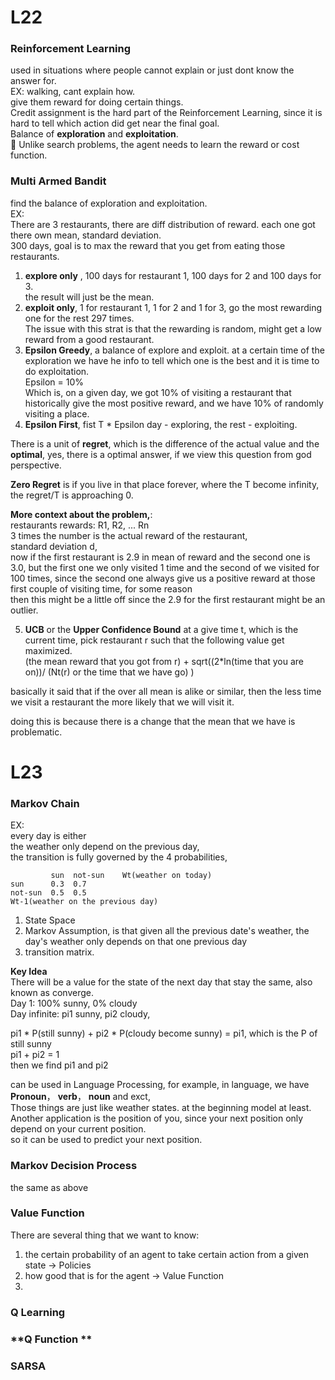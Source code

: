 # **L22**
### **Reinforcement Learning**
used in situations where people cannot explain or just dont know the answer for.  
EX: walking, cant explain how.  
give them reward for doing certain things.  
Credit assignment is the hard part of the Reinforcement Learning, since it is hard to tell which action did get near the final goal.  
Balance of **exploration** and **exploitation**.    
📗 Unlike search problems, the agent needs to learn the reward or cost function.  
  

### **Multi Armed Bandit**  
find the balance of exploration and exploitation.  
EX:  
There are 3 restaurants, there are diff distribution of reward. each one got there own mean, standard deviation.  
300 days, goal is to max the reward that you get from eating those restaurants.  
1. **explore only** , 100 days for restaurant 1, 100 days for 2 and 100 days for 3.  
the result will just be the mean. 
2. **exploit only**, 1 for restaurant 1, 1 for 2 and 1 for 3, go the most rewarding one for the rest 297 times.  
The issue with this strat is that the rewarding is random, might get a low reward from a good restaurant.  
3. **Epsilon Greedy**, a balance of explore and exploit. at a certain time of the exploration we have he info to tell which one is the best
and it is time to do exploitation.  
Epsilon = 10%  
Which is, on a given day, we got 10% of visiting a restaurant that historically give the most positive reward,
and we have 10% of randomly visiting a place.  
4. **Epsilon First**, fist  T * Epsilon  day - exploring, the rest - exploiting.  
  
There is a unit of **regret**, which is the difference of the actual value and the **optimal**, yes, there is a optimal answer, if we view this question from god perspective.   
  
**Zero Regret** is if you live in that place forever, where the T become infinity, the regret/T is approaching 0.  
  
**More context about the problem,**:  
restaurants rewards: R1, R2, ... Rn  
3 times the number is the actual reward of the restaurant,  
standard deviation d,  
now if the first restaurant is 2.9 in mean of reward and the second one is 3.0,
but the first one we only visited 1 time and the second of we visited for 100 times, 
since the second one always give us a positive reward at those first couple of visiting time, for some reason  
then this might be a little off since the 2.9 for the first restaurant might be an outlier.  

5. **UCB** or the **Upper Confidence Bound**
at a give time t, which is the current time, pick restaurant r such that the following value get maximized.   
   (the mean reward that you got from r) + sqrt((2*ln(time that you are on))/ (Nt(r) or the time that we have go) )
  
basically it said that if the over all mean is alike or similar, then the less time we visit a restaurant the more likely that we will visit it.  

  
doing this is because there is a change that the mean that we have is problematic.  
  
# **L23**  
### **Markov Chain**  
EX:  
every day is either  
the weather only depend on the previous day,  
the transition is fully governed by the 4 probabilities, 
```
         sun  not-sun    Wt(weather on today)
sun      0.3  0.7
not-sun  0.5  0.5
Wt-1(weather on the previous day)
```
1. State Space
2. Markov Assumption, is that given all the previous date's weather, the day's weather only depends on that one previous day
3. transition matrix.   
  
**Key Idea**  
There will be a value for the state of the next day that stay the same, also known as converge.  
Day 1: 100% sunny, 0% cloudy  
Day infinite: pi1 sunny, pi2 cloudy,  

pi1 * P(still sunny) + pi2 * P(cloudy become sunny) = pi1, which is the P of still sunny  
pi1 + pi2 = 1  
then we find pi1 and pi2  
  
can be used in Language Processing, for example, in language, 
we have **Pronoun**， **verb**， **noun** and exct,  
Those things are just like weather states.  at the beginning model at least.  
Another application is the position of you, since your next position only depend on your current position.  
so it can be used to predict your next position.   
  

### **Markov Decision Process**  
the same as above  
  
### **Value Function**  
There are several thing that we want to know:  
1. the certain probability of an agent to take certain action from a given state -> Policies  
2. how good that is for the agent -> Value Function  
3. 
  
### **Q Learning**  

### **Q Function **  

### **SARSA**




















                    